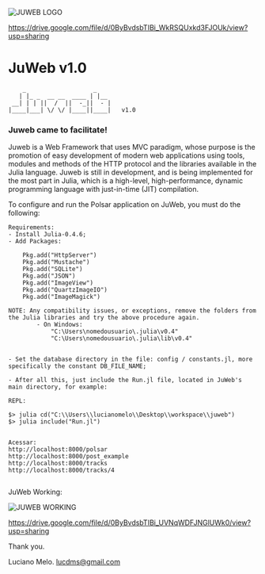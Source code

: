 ![JUWEB LOGO](https://drive.google.com/file/d/0ByBvdsbTIBi_WkRSQUxkd3FJOUk/preview)

https://drive.google.com/file/d/0ByBvdsbTIBi_WkRSQUxkd3FJOUk/view?usp=sharing

# JuWeb v1.0

```
    _                   _ 
   | |_ _  __ __  ____ | |__
 __| | | ||  /  ||  -_||  - |
|____|___| \/ \/ |____||____|	v1.0

```


### Juweb came to facilitate!

Juweb is a Web Framework that uses MVC paradigm, whose purpose is the promotion of easy development of modern web applications using tools, modules and methods of the HTTP protocol and the libraries available in the Julia language. Juweb is still in development, and is being implemented for the most part in Julia, which is a high-level, high-performance, dynamic programming language with just-in-time (JIT) compilation.

To configure and run the Polsar application on JuWeb, you must do the following:
```
Requirements:
- Install Julia-0.4.6;
- Add Packages:

	Pkg.add("HttpServer")
	Pkg.add("Mustache")
	Pkg.add("SQLite")
	Pkg.add("JSON")
	Pkg.add("ImageView")
	Pkg.add("QuartzImageIO")
	Pkg.add("ImageMagick")	
	
NOTE: Any compatibility issues, or exceptions, remove the folders from the Julia libraries and try the above procedure again.
		- On Windows:
			"C:\Users\nomedousuario\.julia\v0.4"
			"C:\Users\nomedousuario\.julia\lib\v0.4"
	

- Set the database directory in the file: config / constants.jl, more specifically the constant DB_FILE_NAME;

- After all this, just include the Run.jl file, located in JuWeb's main directory, for example:

REPL:

$> julia cd("C:\\Users\\lucianomelo\\Desktop\\workspace\\juweb")
$> julia include("Run.jl")


Acessar:
http://localhost:8000/polsar
http://localhost:8000/post_example
http://localhost:8000/tracks
http://localhost:8000/tracks/4


```


JuWeb Working:

![JUWEB WORKING](https://drive.google.com/file/d/0ByBvdsbTIBi_UVNqWDFJNGlUWk0/preview)

https://drive.google.com/file/d/0ByBvdsbTIBi_UVNqWDFJNGlUWk0/view?usp=sharing


Thank you.

Luciano Melo.
lucdms@gmail.com
